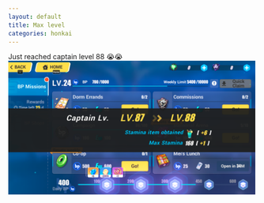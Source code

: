 ```yaml
---
layout: default
title: Max level
categories: honkai
---
```

Just reached captain level 88 😭😭<br>
<img src="/images/for-posts/cl88.png" width="500px">